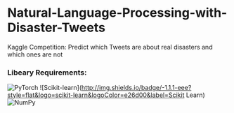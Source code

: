 # Natural-Language-Processing-with-Disaster-Tweets
Kaggle Competition: Predict which Tweets are about real disasters and which ones are not

### Libeary Requirements:
![PyTorch](http://img.shields.io/badge/-1.12.0-eee?style=flat&logo=pytorch&logoColor=EE4C2C&label=PyTorch) ![Scikit-learn](http://img.shields.io/badge/-1.1.1-eee?style=flat&logo=scikit-learn&logoColor=e26d00&label=Scikit Learn) ![NumPy](http://img.shields.io/badge/-1.22.3-eee?style=flat&logo=NumPy&logoColor=013243&label=NumPy)
